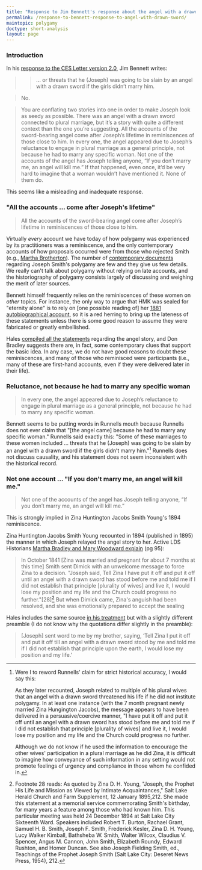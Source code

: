```yaml
---
title: "Response to Jim Bennett's response about the angel with a drawn sword"
permalink: /response-to-bennett-response-to-angel-with-drawn-sword/
maintopic: polygamy
doctype: short-analysis
layout: page
---
```


### Introduction

In his [response to the CES Letter version 2.0](https://archive.bookofmormoncentral.org/content/polygamypolyandry-concerns-questions), Jim Bennett writes:

>> ... or threats that he (Joseph) was going to be slain by an angel with a drawn sword if the girls didn’t marry him.

> No.

> You are conflating two stories into one in order to make Joseph look as seedy as possible. There was an angel with a drawn sword connected to plural marriage, but it’s a story with quite a different context than the one you’re suggesting. All the accounts of the sword-bearing angel come after Joseph’s lifetime in reminiscences of those close to him.  In every one, the angel appeared due to Joseph’s reluctance to engage in plural marriage as a general principle, not because he had to marry any specific woman. Not one of the accounts of the angel has Joseph telling anyone, “If you don’t marry me, an angel will kill me.” If that happened, even once, it’d be very hard to imagine that a woman wouldn’t have mentioned it. None of them do.

This seems like a misleading and inadequate response.

### "All the accounts ... come after Joseph's lifetime"

> All the accounts of the sword-bearing angel come after Joseph’s lifetime in reminiscences of those close to him.

Virtually *every* account we have today of how polygamy was experienced by its practitioners was a reminiscence, and the only contemporary accounts of how proposals occurred were from those who rejected Smith (e.g., [Martha Brotherton](https://faenrandir.github.io/a_careful_examination/martha-brotherton-affidavit/)). The number of [contemporary documents](https://faenrandir.github.io/a_careful_examination/contemporary-evidence-that-joseph-smith-practiced-polygamy/) regarding Joseph Smith's polygamy are few and they give us few details.  We really can't talk about polygamy without relying on late accounts, and the historiography of polygamy consists largely of discussing and weighing the merit of later sources.

Bennett himself frequently relies on the reminiscences of these women on *other* topics.  For instance, the only way to argue that HMK was sealed for "eternity alone" is to rely on [one possible reading of] her [1881 autobiographical account](https://faenrandir.github.io/a_careful_examination/helen-mar-kimball-whitney-1881-autobiography/), so it is a red herring to bring up the lateness of these statements unless there is some good reason to assume they were fabricated or greatly embellished.

Hales [compiled all the statements](https://ensignpeakfoundation.org/wp-content/uploads/2013/03/Encouraging-Joseph-Smith-to-Practice-Plural-Marriage-The-Accounts-of-the-Angel-with-a-Drawn-Sword.pdf) regarding the angel story, and Don Bradley suggests there are, in fact, some contemporary clues that support the basic idea.  In any case, we do not have good reasons to doubt these reminiscences, and many of those who reminisced were participants (i.e., many of these are first-hand accounts, even if they were delivered later in their life).

### Reluctance, not because he had to marry any specific woman

> In every one, the angel appeared due to Joseph’s reluctance to engage in plural marriage as a general principle, not because he had to marry any specific woman.

Bennett seems to be putting words in Runnells mouth because Runnells does not ever claim that "[the angel came] because he had to marry any specific woman." Runnells said exactly this: "Some of these marriages to these women included ... threats that he (Joseph) was going to be slain by an angel with a drawn sword if the girls didn’t marry him."[^reword_runnells]  Runnells does not discuss causality, and his statement does not seem inconsistent with the historical record.

### Not one account ... "If you don't marry me, an angel will kill me."

> Not one of the accounts of the angel has Joseph telling anyone, “If you don’t marry me, an angel will kill me.”

This is strongly implied in Zina Huntington Jacobs Smith Young's 1894 reminiscence.

Zina Huntington Jacobs Smith Young recounted in 1894 (published in 1895) the manner in which Joseph relayed the angel story to her.  Active LDS Historians [Martha Bradley and Mary Woodward explain](https://digitalcommons.usu.edu/cgi/viewcontent.cgi?article=1022&context=mormonhistory) (pg 95):

> In October 1841 [Zina was married and pregnant for about 7 months at this time] Smith sent Dimick with an unwelcome message to force Zina to a decision. "Joseph said, Tell Zina I have put it off and put it off until an angel with a drawn sword has stood before me and told me if I did not establish that principle [plurality of wives] and live it, I would lose my position and my life and the Church could progress no further."[28][^footnote_28] But when Dimick came, Zina's anguish had been resolved, and she was emotionally prepared to accept the sealing 

Hales includes the same source [in his treatment](https://ensignpeakfoundation.org/wp-content/uploads/2013/03/Encouraging-Joseph-Smith-to-Practice-Plural-Marriage-The-Accounts-of-the-Angel-with-a-Drawn-Sword.pdf) but with a slightly different preamble (I do not know why the quotations differ slightly in the preamble):

> [Joseph] sent word to me by my brother, saying, ‘Tell Zina I put it off and put it off till an angel with a drawn sword stood by me and told me if I did not establish that principle upon the earth, I would lose my position and my life.’

[^reword_runnells]: Were I to reword Runnells' claim for strict historical accuracy, I would say this:

    As they later recounted, Joseph related to multiple of his plural wives that
    an angel with a drawn sword threatened his life if he did not institute
    polygamy.  In at least one instance (with the 7 month pregnant newly married
    Zina Hungington Jacobs), the message appears to have been delivered in a
    persuasive/coercive manner, "I have put it off and put it off until an angel
    with a drawn sword has stood before me and told me if I did not establish that
    principle [plurality of wives] and live it, I would lose my position and my
    life and the Church could progress no further.

    Although we do not know if he used the information to encourage the other
    wives' participation in a plural marriage as he did Zina, it is difficult to
    imagine how conveyance of such information in any setting would not promote
    feelings of urgency and compliance in those whom he confided in.

[^footnote_28]: Footnote 28 reads: As quoted by Zina D. H. Young, "Joseph, the Prophet His Life and Mission as Viewed by Intimate Acquaintances," Salt Lake Herald Church and Farm Supplement, 12 January 1895,212. She made this statement at a memorial service commemorating Smith's birthday, for many years a feature among those who had known him. This particular meeting was held 24 December 1894 at Salt Lake City Sixteenth Ward. Speakers included Robert T. Burton, Rachael Grant, Samuel H.  B. Smith, Joseph F. Smith, Frederick Kesler, Zina D. H. Young, Lucy Walker Kimball, Bathsheba W. Smith, Walter Wilcox, Claudius V. Spencer, Angus M.  Cannon, John Smith, Elizabeth Roundy, Edward Rushton, and Homer Duncan.  See also Joseph Fielding Smith, ed., Teachings of the Prophet Joseph Smith (Salt Lake City: Deseret News Press, 1954), 212.
